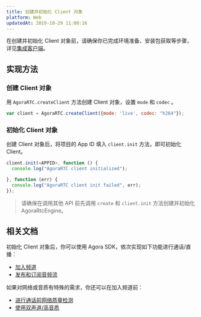 ```yaml
---
title: 创建并初始化 Client 对象
platform: Web
updatedAt: 2019-10-29 11:00:16
---
```

在创建并初始化 Client 对象前，请确保你已完成环境准备、安装包获取等步骤，详见[集成客户端](/cn/Voice/web_prepare)。

## 实现方法
### 创建 Client 对象
用 `AgoraRTC.createClient` 方法创建 Client 对象，设置 `mode` 和 `codec` 。

```javascript
var client = AgoraRTC.createClient({mode: 'live', codec: "h264"});
```

### 初始化 Client 对象
创建 Client 对象后，将项目的 App ID 填入 `client.init` 方法，即可初始化 Client。

```javascript
client.init(<APPID>, function () {
  console.log("AgoraRTC client initialized");

}, function (err) {
  console.log("AgoraRTC client init failed", err);
});
```

> 请确保在调用其他 API 前先调用 `create` 和 `client.init` 方法创建并初始化 AgoraRtcEngine。

## 相关文档
初始化 Client 对象后，你可以使用 Agora SDK，依次实现如下功能进行通话/直播：
- [加入频道](/cn/Voice/join_web)
- [发布和订阅音频流](/cn/Voice/publish_web_audio)

如果对网络或音质有特殊的需求，你还可以在加入频道前：
- [进行通话前网络质量检测](/cn/Voice/lastmile_web)
- [使用双声道/高音质](/cn/Voice/audio_profile_web)
